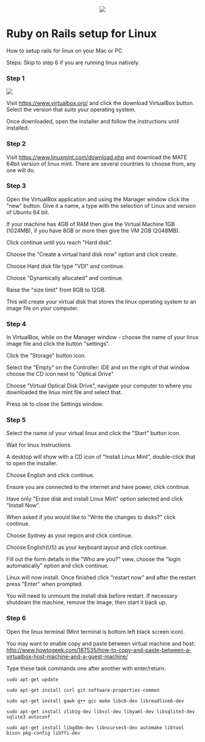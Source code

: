 <p align="center"><img src="https://github.com/coder-factory-academy/cf-guidline-css/blob/master/CFA.png"></p>

# Ruby on Rails setup for Linux
How to setup rails for linux on your Mac or PC

Steps:
Skip to step 6 if you are running linux natively.
### Step 1
<img src="http://res.cloudinary.com/coder-factory/image/upload/c_scale,h_128/v1458002275/virtualbox_vxacw1.png">

Visit https://www.virtualbox.org/ and click the download VirtualBox button. Select the version that suits your operating system.

Once downloaded, open the installer and follow the instructions until installed.

### Step 2
Visit https://www.linuxmint.com/download.php and download the MATE 64bit version of linux mint. There are several countries to choose from, any one will do.

### Step 3
Open the VirtualBox application and using the Manager window click the "new" button.
Give it a name, a type with the selection of Linux and version of Ubuntu 64 bit.

If your machine has 4GB of RAM then give the Virtual Machine 1GB (1024MB), if you have 8GB or more then give the VM 2GB (2048MB).

Click continue until you reach "Hard disk".

Choose the "Create a virtual hard disk now" option and click create.

Choose Hard disk file type "VDI" and continue.

Choose "Dynamically allocated" and continue.

Raise the "size limit" from 8GB to 12GB.

This will create your virtual disk that stores the linux operating system to an image file on your computer.

### Step 4
In VirtualBox, while on the Manager window - choose the name of your linux image file and click the button "settings".

Click the "Storage" button icon.

Select the "Empty" on the Controller: IDE and on the right of that window choose the CD icon next to "Optical Drive"

Choose "Virtual Optical Disk Drive", navigate your computer to where you downloaded the linux mint file and select that.

Press ok to close the Settings window.

### Step 5
Select the name of your virtual linux and click the "Start" button icon.

Wait for linux instructions.

A desktop will show with a CD icon of "Install Linux Mint", double-click that to open the installer.

Choose English and click continue.

Ensure you are connected to the internet and have power, click continue.

Have only "Erase disk and install Linux Mint" option selected and click "Install Now".

When asked if you would like to "Write the changes to disks?" click continue.

Choose Sydney as your region and click continue.

Choose English(US) as your keyboard layout and click continue.

Fill out the form details in the "Who are you?" view, choose the "login automatically" option and click continue.

Linux will now install. Once finished click "restart now" and after the restart press "Enter" when prompted.

You will need to unmount the install disk before restart. If necessary shutdown the machine, remove the image, then start it back up.

### Step 6
Open the linux terminal (Mint terminal is bottom left black screen icon).

You may want to enable copy and paste between virtual machine and host:
http://www.howtogeek.com/187535/how-to-copy-and-paste-between-a-virtualbox-host-machine-and-a-guest-machine/

Type these task commands one after another with enter/return.

```
sudo apt-get update
```

```
sudo apt-get install curl git software-properties-common
```

```
sudo apt-get install gawk g++ gcc make libc6-dev libreadline6-dev
```

```
sudo apt-get install zlib1g-dev libssl-dev libyaml-dev libsqlite3-dev sqlite3 autoconf
```

```
sudo apt-get install libgdbm-dev libncurses5-dev automake libtool bison pkg-config libffi-dev
```
